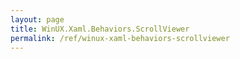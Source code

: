 ```yaml
---
layout: page
title: WinUX.Xaml.Behaviors.ScrollViewer
permalink: /ref/winux-xaml-behaviors-scrollviewer
---
```


